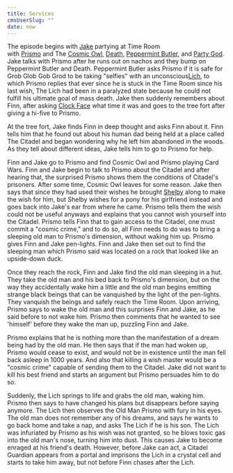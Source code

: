 ```yaml
---
title: Services
cmsUserSlug: ""
date: now
---
```


The episode begins with [Jake](http://adventuretime.wikia.com/wiki/Jake) partying at Time Room with [Prismo](http://adventuretime.wikia.com/wiki/Prismo) and The [Cosmic Owl](http://adventuretime.wikia.com/wiki/Cosmic_Owl), [Death](http://adventuretime.wikia.com/wiki/Death), [Peppermint Butler](http://adventuretime.wikia.com/wiki/Peppermint_Butler), and [Party God](http://adventuretime.wikia.com/wiki/Party_God). Jake talks with Prismo after he runs out on nachos and they bump on Peppermint Butler and Death.<!--more--> Peppermint Butler asks Prismo if it is safe for Grob Glob Gob Grod to be taking "selfies" with an unconscious[Lich](http://adventuretime.wikia.com/wiki/The_Lich_(character)), to which Prismo replies that ever since he is stuck in the Time Room since his last wish, The Lich had been in a paralyzed state because he could not fulfill his ultimate goal of mass death. Jake then suddenly remembers about Finn, after asking [Clock Face](http://adventuretime.wikia.com/wiki/Clock_Face) what time it was and goes to the tree fort after giving a hi-five to Prismo.

At the tree fort, Jake finds Finn in deep thought and asks Finn about it. Finn tells him that he found out about his human dad being held at a place called The Citadel and began wondering why he left him abandoned in the woods. As they tell about different ideas, Jake tells him to go to Prismo for help.

Finn and Jake go to Prismo and find Cosmic Owl and Prismo playing Card Wars. Finn and Jake begin to talk to Prismo about the Citadel and after hearing that, the surprised Prismo shows them the conditions of Citadel's prisoners. After some time, Cosmic Owl leaves for some reason. Jake then says that since they had used their wishes he brought [Shelby](http://adventuretime.wikia.com/wiki/Shelby) along to make the wish for him, but Shelby wishes for a pony for his girlfriend instead and goes back into Jake's ear from where he came. Prismo tells them the wish could not be useful anyways and explains that you cannot wish yourself into the Citadel. Prismo tells Finn that to gain access to the Citadel, one must commit a "cosmic crime," and to do so, all Finn needs to do was to bring a sleeping old man to Prismo's dimension, without waking him up. Prismo gives Finn and Jake pen-lights. Finn and Jake then set out to find the sleeping man which Prismo said was located on a rock that looked like an upside-down duck.

Once they reach the rock, Finn and Jake find the old man sleeping in a hut. They take the old man and his bed back to Prismo's dimension, but on the way they accidentally wake him a little and the old man begins emitting strange black beings that can be vanquished by the light of the pen-lights. They vanquish the beings and safely reach the Time Room. Upon arriving, Prismo says to wake the old man and this surprises Finn and Jake, as he said before to not wake him. Prismo then comments that he wanted to see 'himself' before they wake the man up, puzzling Finn and Jake.

Prismo explains that he is nothing more than the manifestation of a dream being had by the old man. He then says that if the man had woken up, Prismo would cease to exist, and would not be in existence until the man fell back asleep in 1000 years. And also that killing a wish master would be a "cosmic crime" capable of sending them to the Citadel. Jake did not want to kill his best friend and starts an argument but Prismo persuades him to do so.

Suddenly, the Lich springs to life and grabs the old man, waking him. Prismo then says to have changed his plans but disappears before saying anymore. The Lich then observes the Old Man Prismo with fury in his eyes. The old man does not remember any of his dreams, and says he wants to go back home and take a nap, and asks The Lich if he is his son. The Lich was infuriated by Prismo as his wish was not granted, so he blows toxic gas into the old man's nose, turning him into dust. This causes Jake to become enraged at his friend's death. However, before Jake can act, a Citadel Guardian appears from a portal and imprisons the Lich in a crystal cell and starts to take him away, but not before Finn chases after the Lich.